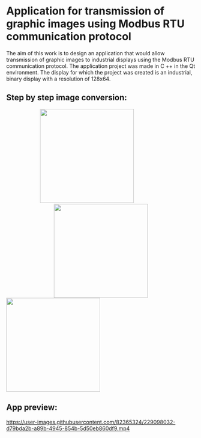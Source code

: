 # Application for transmission of graphic images using Modbus RTU communication protocol
The aim of this work is to design an application that would allow  transmission of graphic images to industrial displays using the Modbus RTU communication protocol. The application project was made in C ++ in the Qt environment. The display for which the project was created is an industrial, binary display with a resolution of 128x64.
<br>
## Step by step image conversion:

<div align="center">
<img src="https://user-images.githubusercontent.com/82365324/229105782-98908fdd-b45c-4f2c-ac43-39ae744fac38.gif" width="250" height="250"  />
&emsp;&emsp;&emsp;&emsp;&emsp;
<img src="https://user-images.githubusercontent.com/82365324/229105163-c21f046e-6200-40ef-bc7a-b5e66685ecae.gif" width="250" height="250" />
  </div>
  

  
  <div>
<img src="https://user-images.githubusercontent.com/82365324/229151704-165c1f65-9c90-4a16-a213-918949aa74ca.gif" width="250" height="250"/>

  </div>


## App preview:
https://user-images.githubusercontent.com/82365324/229098032-d79bda2b-a89b-4945-854b-5d50eb860df9.mp4
